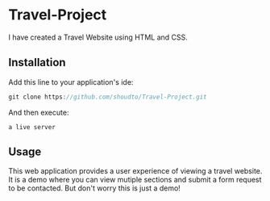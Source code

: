# Travel-Project
I have created a Travel Website using HTML and CSS.

## Installation

Add this line to your application's ide:

```javascript
git clone https://github.com/shoudto/Travel-Project.git
```

And then execute:

    a live server

## Usage
This web application provides a user experience of viewing a travel website. It is a demo where you can view mutiple sections and submit a form request to be contacted. But don't worry this is just a demo!
